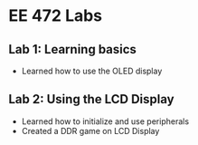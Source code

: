# EE 472 Labs
## Lab 1: Learning basics
* Learned how to use the OLED display
## Lab 2: Using the LCD Display
* Learned how to initialize and use peripherals
* Created a DDR game on LCD Display

